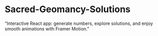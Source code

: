 # Sacred-Geomancy-Solutions
“Interactive React app: generate numbers, explore solutions, and enjoy smooth animations with Framer Motion.”
